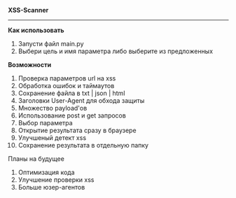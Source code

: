 **XSS-Scanner**
_____

**Как использовать**
1. Запусти файл main.py
2. Выбери цель и имя параметра либо выберите из предложенных

**Возможности**
1. Проверка параметров url на xss
2. Обработка ошибок и таймаутов
3. Сохранение файла в txt | json | html
4. Заголовки User-Agent для обхода защиты
5. Множество payload'ов
6. Использование post и get запросов
7. Выбор параметра
8. Открытие результата сразу в браузере
9. Улучшеный детект xss
10. Сохранение результата в отдельную папку

Планы на будущее
1. Оптимизация кода
2. Улучшение проверки xss
3. Больше юзер-агентов
